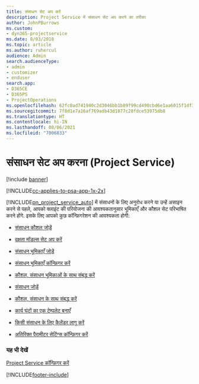 ```yaml
---
title: संसाधन सेट अप करें
description: Project Service में संसाधन सेट अप करने का तरीका
author: JohnPBurrows
ms.custom:
- dyn365-projectservice
ms.date: 8/03/2018
ms.topic: article
ms.author: ruhercul
audience: Admin
search.audienceType:
- admin
- customizer
- enduser
search.app:
- D365CE
- D365PS
- ProjectOperations
ms.openlocfilehash: 62fc0ad741940c2d3046bb1b89f99cd490cbd6e1aa6015f1df3b92afb2f107ff
ms.sourcegitcommit: 7f8d1e7a16af769adb43d1877c28fdce53975db8
ms.translationtype: HT
ms.contentlocale: hi-IN
ms.lasthandoff: 08/06/2021
ms.locfileid: "7006833"
---
```

# <a name="set-up-resources-project-service"></a>संसाधन सेट अप करना (Project Service)

[!include [banner](../includes/psa-now-project-operations.md)]

[!INCLUDE[cc-applies-to-psa-app-1x-2x](../includes/cc-applies-to-psa-app-1x-2x.md)]

[!INCLUDE[pn_project_service_auto](../includes/pn-project-service-auto.md)] में संसाधनों के लिए अनुरोध करने या उन्हें असाइन करने से पहले, आपको क्लाइंट की परियोजना की आवश्यकतानुसार भूमिकाएँ और कौशल सेट परिभाषित करने होंगे. इसके लिए आपको कुछ कॉन्फ़िगरेशन की आवश्यकता होगी:  
  
-   [संसाधन कौशल जोड़ें](../psa/add-resource-skills.md)  
  
-   [दक्षता मॉडल्स सेट अप करें](../psa/set-up-proficiency-models.md)  
  
-   [संसाधन भूमिकाएँ जोड़ें](../psa/add-resource-roles.md)  
  
-   [संसाधन भूमिकाएँ कॉन्फ़िगर करें](../psa/configure-resource-roles.md)  
  
-   [कौशल, संसाधन भूमिकाओं के साथ संबद्ध करें](../psa/associate-skills-with-resource-roles.md)  
  
-   [संसाधन जोड़ें](../psa/add-resources.md)  
  
-   [कौशल, संसाधन के साथ संबद्ध करें](../psa/associate-skills-with-resources.md)  
  
-   [कार्य घंटों का एक टेम्पलेट बनाएँ](../psa/create-work-hours-template.md)  
  
-   [किसी संसाधन के लिए कैलेंडर लागू करें](../psa/apply-calendar-resource.md)  
  
-   [अतिरिक्त पैरामीटर सेटिंग्स कॉन्फ़िगर करें](../psa/configure-additional-parameters-settings.md)  
  
### <a name="see-also"></a>यह भी देखें  
 [Project Service कॉन्फ़िगर करें](../psa/configure.md)


[!INCLUDE[footer-include](../includes/footer-banner.md)]